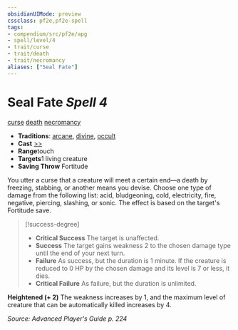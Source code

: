 ```yaml
---
obsidianUIMode: preview
cssclass: pf2e,pf2e-spell
tags:
- compendium/src/pf2e/apg
- spell/level/4
- trait/curse
- trait/death
- trait/necromancy
aliases: ["Seal Fate"]
---
```

# Seal Fate *Spell 4*   
[curse](../../Rules/traits/curse.md)  [death](../../Rules/traits/death.md)  [necromancy](../../Rules/traits/necromancy.md)  

- **Traditions**: [arcane](../../Rules/traits/arcane.md), [divine](../../Rules/traits/divine.md), [occult](../../Rules/traits/occult.md)
- **Cast** [>>](../../Rules/core-rulebook/chapter-9-playing-the-game.md#Actions "Two-Action") 
- **Range**touch
- **Targets**1 living creature
- **Saving Throw** Fortitude

You utter a curse that a creature will meet a certain end—a death by freezing, stabbing, or another means you devise. Choose one type of damage from the following list: acid, bludgeoning, cold, electricity, fire, negative, piercing, slashing, or sonic. The effect is based on the target's Fortitude save.

> [!success-degree] 
> - **Critical Success** The target is unaffected.
> - **Success** The target gains weakness 2 to the chosen damage type until the end of your next turn.
> - **Failure** As success, but the duration is 1 minute. If the creature is reduced to 0 HP by the chosen damage and its level is 7 or less, it dies.
> - **Critical Failure** As failure, but the duration is unlimited.

**Heightened (+ 2)** The weakness increases by 1, and the maximum level of creature that can be automatically killed increases by 4.

*Source: Advanced Player's Guide p. 224*